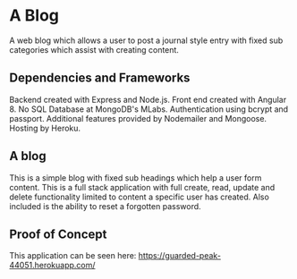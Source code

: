 # A Blog

A web blog which allows a user to post a journal style entry with fixed sub categories which assist with creating content.

## Dependencies and Frameworks

Backend created with Express and Node.js. Front end created with Angular 8. No SQL Database at MongoDB's MLabs. Authentication using bcrypt and passport. Additional features provided by Nodemailer and Mongoose. Hosting by Heroku.

## A blog

This is a simple blog with fixed sub headings which help a user form content. This is a full stack application with full create, read, update and delete functionality limited to content a specific user has created. Also included is the ability to reset a forgotten password.

## Proof of Concept

This application can be seen here: https://guarded-peak-44051.herokuapp.com/

